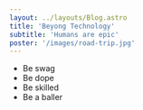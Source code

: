```yaml
---
layout: ../layouts/Blog.astro
title: 'Beyong Technology'
subtitle: 'Humans are epic'
poster: '/images/road-trip.jpg'
---
```


- Be swag
- Be dope
- Be skilled
- Be a baller
